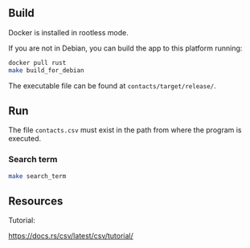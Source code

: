 ## Build

Docker is installed in rootless mode.

If you are not in Debian, you can build the app to this platform running:

```bash
docker pull rust
make build_for_debian
```

The executable file can be found at `contacts/target/release/`.

## Run

The file `contacts.csv` must exist in the path from where the program is executed.

### Search term

```bash
make search_term
```

## Resources

Tutorial:

<https://docs.rs/csv/latest/csv/tutorial/>
